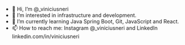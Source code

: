 - 👋 Hi, I’m @_viniciusneri
- 👀 I’m interested in infrastructure and development.
- 🌱 I’m currently learning Java Spring Boot, Git, JavaScript and React.
- 📫 How to reach me: Instagram @_viniciusneri and LinkedIn linkedin.com/in/viniciusneri

<!---
vn95/vn95 is a ✨ special ✨ repository because its `README.md` (this file) appears on your GitHub profile.
You can click the Preview link to take a look at your changes.
--->
